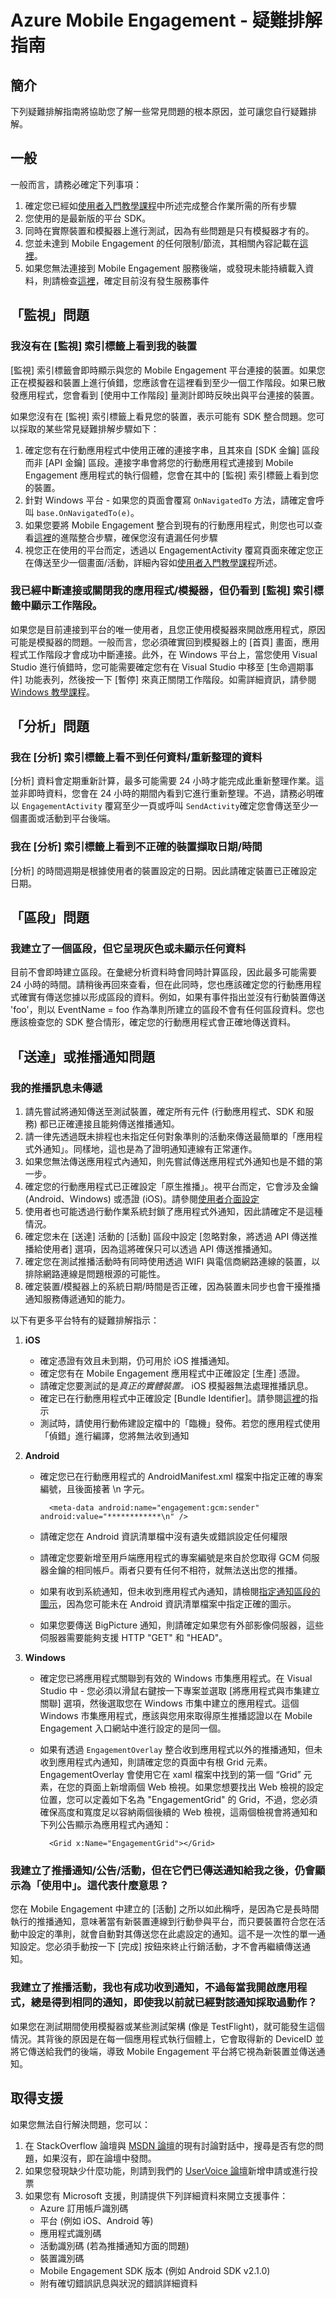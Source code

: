 <properties 
   pageTitle="Azure Mobile Engagement 疑難排解指南" 
   description="Azure Mobile Engagement 的疑難排解指南" 
   services="mobile-engagement" 
   documentationCenter="" 
   authors="piyushjo" 
   manager="dwrede" 
   editor=""/>

<tags
   ms.service="mobile-engagement"
   ms.devlang="na"
   ms.topic="article"
   ms.tgt_pltfrm="mobile-multiple"
   ms.workload="mobile" 
   ms.date="02/26/2016"
   ms.author="piyushjo"/>

# Azure Mobile Engagement - 疑難排解指南

## 簡介
下列疑難排解指南將協助您了解一些常見問題的根本原因，並可讓您自行疑難排解。

## 一般

一般而言，請務必確定下列事項：

1. 確定您已經如[使用者入門教學課程](mobile-engagement-windows-store-dotnet-get-started.md)中所述完成整合作業所需的所有步驟
2. 您使用的是最新版的平台 SDK。 
3. 同時在實際裝置和模擬器上進行測試，因為有些問題是只有模擬器才有的。 
4. 您並未達到 Mobile Engagement 的任何限制/節流，其相關內容記載在[這裡](../azure-subscription-service-limits.md)。
5. 如果您無法連接到 Mobile Engagement 服務後端，或發現未能持續載入資料，則請檢查[這裡](https://azure.microsoft.com/status/)，確定目前沒有發生服務事件

## 「監視」問題

### 我沒有在 [監視] 索引標籤上看到我的裝置
[監視] 索引標籤會即時顯示與您的 Mobile Engagement 平台連接的裝置。如果您正在模擬器和裝置上進行偵錯，您應該會在這裡看到至少一個工作階段。如果已散發應用程式，您會看到 [使用中工作階段] 量測計即時反映出與平台連接的裝置。

如果您沒有在 [監視] 索引標籤上看見您的裝置，表示可能有 SDK 整合問題。您可以採取的某些常見疑難排解步驟如下：

1. 確定您有在行動應用程式中使用正確的連接字串，且其來自 [SDK 金鑰] 區段而非 [API 金鑰] 區段。連接字串會將您的行動應用程式連接到 Mobile Engagement 應用程式的執行個體，您會在其中的 [監視] 索引標籤上看到您的裝置。 
2. 針對 Windows 平台 - 如果您的頁面會覆寫 `OnNavigatedTo` 方法，請確定會呼叫 `base.OnNavigatedTo(e)`。
3. 如果您要將 Mobile Engagement 整合到現有的行動應用程式，則您也可以查看[這裡](mobile-engagement-windows-store-integrate-engagement.md)的進階整合步驟，確保您沒有遺漏任何步驟
4. 視您正在使用的平台而定，透過以 EngagementActivity 覆寫頁面來確定您正在傳送至少一個畫面/活動，詳細內容如[使用者入門教學課程](mobile-engagement-windows-store-dotnet-get-started.md)所述。

### 我已經中斷連接或關閉我的應用程式/模擬器，但仍看到 [監視] 索引標籤中顯示工作階段。 
如果您是目前連接到平台的唯一使用者，且您正使用模擬器來開啟應用程式，原因可能是模擬器的問題。一般而言，您必須確實回到模擬器上的 [首頁] 畫面，應用程式工作階段才會成功中斷連接。此外，在 Windows 平台上，當您使用 Visual Studio 進行偵錯時，您可能需要確定您有在 Visual Studio 中移至 [生命週期事件] 功能表列，然後按一下 [暫停] 來真正關閉工作階段。如需詳細資訊，請參閱 [Windows 教學課程](mobile-engagement-windows-store-dotnet-get-started.md)。

## 「分析」問題

### 我在 [分析] 索引標籤上看不到任何資料/重新整理的資料 
[分析] 資料會定期重新計算，最多可能需要 24 小時才能完成此重新整理作業。這並非即時資料，您會在 24 小時的期間內看到它進行重新整理。不過，請務必明確以 `EngagementActivity` 覆寫至少一頁或呼叫 `SendActivity`確定您會傳送至少一個畫面或活動到平台後端。

### 我在 [分析] 索引標籤上看到不正確的裝置擷取日期/時間
[分析] 的時間週期是根據使用者的裝置設定的日期。因此請確定裝置已正確設定日期。

## 「區段」問題

### 我建立了一個區段，但它呈現灰色或未顯示任何資料
目前不會即時建立區段。在彙總分析資料時會同時計算區段，因此最多可能需要 24 小時的時間。請稍後再回來查看，但在此同時，您也應該確定您的行動應用程式確實有傳送您據以形成區段的資料。例如，如果有事件指出並沒有行動裝置傳送 'foo'，則以 EventName = foo 作為準則所建立的區段不會有任何區段資料。您也應該檢查您的 SDK 整合情形，確定您的行動應用程式會正確地傳送資料。

## 「送達」或推播通知問題

### 我的推播訊息未傳遞 

1. 請先嘗試將通知傳送至測試裝置，確定所有元件 (行動應用程式、SDK 和服務) 都已正確連接且能夠傳送推播通知。 
2. 請一律先透過既未排程也未指定任何對象準則的活動來傳送最簡單的「應用程式外通知」。同樣地，這也是為了證明通知連線有正常運作。 
3. 如果您無法傳送應用程式內通知，則先嘗試傳送應用程式外通知也是不錯的第一步。 
4. 確定您的行動應用程式已正確設定「原生推播」。視平台而定，它會涉及金鑰 (Android、Windows) 或憑證 (iOS)。請參閱[使用者介面設定](mobile-engagement-user-interface-settings.md)
5. 使用者也可能透過行動作業系統封鎖了應用程式外通知，因此請確定不是這種情況。 
6. 確定您未在 [送達] 活動的 [活動] 區段中設定 [忽略對象，將透過 API 傳送推播給使用者] 選項，因為這將確保只可以透過 API 傳送推播通知。 
7. 確定您在測試推播活動時有同時使用透過 WIFI 與電信商網路連線的裝置，以排除網路連線是問題根源的可能性。
8. 確定裝置/模擬器上的系統日期/時間是否正確，因為裝置未同步也會干擾推播通知服務傳遞通知的能力。 

以下有更多平台特有的疑難排解指示：

1. **iOS** 

	- 確定憑證有效且未到期，仍可用於 iOS 推播通知。 
	- 確定您有在 Mobile Engagement 應用程式中正確設定 [生產] 憑證。 
	- 請確定您要測試的是*真正的實體裝置。* iOS 模擬器無法處理推播訊息。
	- 確定已在行動應用程式中正確設定 [Bundle Identifier]。請參閱[這裡](https://developer.apple.com/library/prerelease/ios/documentation/IDEs/Conceptual/AppDistributionGuide/AddingCapabilities/AddingCapabilities.html#//apple_ref/doc/uid/TP40012582-CH26-SW6)的指示
	- 測試時，請使用行動佈建設定檔中的「臨機」發佈。若您的應用程式使用「偵錯」進行編譯，您將無法收到通知

2. **Android**

	- 確定您已在行動應用程式的 AndroidManifest.xml 檔案中指定正確的專案編號，且後面接著 \\n 字元。 
	
	    	<meta-data android:name="engagement:gcm:sender" android:value="************\n" />
	    
	- 請確定您在 Android 資訊清單檔中沒有遺失或錯誤設定任何權限
	- 請確定您要新增至用戶端應用程式的專案編號是來自於您取得 GCM 伺服器金鑰的相同帳戶。兩者只要有任何不相符，就無法送出您的推播。 
	- 如果有收到系統通知，但未收到應用程式內通知，請檢閱[指定通知區段的圖示](mobile-engagement-android-get-started.md)，因為您可能未在 Android 資訊清單檔案中指定正確的圖示。 
	- 如果您要傳送 BigPicture 通知，則請確定如果您有外部影像伺服器，這些伺服器需要能夠支援 HTTP "GET" 和 "HEAD"。

3. **Windows**
	
	- 確定您已將應用程式關聯到有效的 Windows 市集應用程式。在 Visual Studio 中 - 您必須以滑鼠右鍵按一下專案並選取 [將應用程式與市集建立關聯] 選項，然後選取您在 Windows 市集中建立的應用程式。這個 Windows 市集應用程式，應該與您用來取得原生推播認證以在 Mobile Engagement 入口網站中進行設定的是同一個。
	- 如果有透過 `EngagementOverlay` 整合收到應用程式以外的推播通知，但未收到應用程式內通知，則請確定您的頁面中有根 Grid 元素。EngagementOverlay 會使用它在 xaml 檔案中找到的第一個 “Grid” 元素，在您的頁面上新增兩個 Web 檢視。如果您想要找出 Web 檢視的設定位置，您可以定義如下名為 "EngagementGrid" 的 Grid，不過，您必須確保高度和寬度足以容納兩個後續的 Web 檢視，這兩個檢視會將通知和下列公告顯示為應用程式內通知：
		
			<Grid x:Name="EngagementGrid"></Grid>

### 我建立了推播通知/公告/活動，但在它們已傳送通知給我之後，仍會顯示為「使用中」。這代表什麼意思？ 
您在 Mobile Engagement 中建立的 [活動] 之所以如此稱呼，是因為它是長時間執行的推播通知，意味著當有新裝置連線到行動參與平台，而只要裝置符合您在活動中設定的準則，就會自動對其傳送您在此處設定的通知。這不是一次性的單一通知設定。您必須手動按一下 [完成] 按鈕來終止行銷活動，才不會再繼續傳送通知。

### 我建立了推播活動，我也有成功收到通知，不過每當我開啟應用程式，總是得到相同的通知，即使我以前就已經對該通知採取過動作？ 
如果您在測試期間使用模擬器或某些測試架構 (像是 TestFlight)，就可能發生這個情況。其背後的原因是在每一個應用程式執行個體上，它會取得新的 DeviceID 並將它傳送給我們的後端，導致 Mobile Engagement 平台將它視為新裝置並傳送通知。

## 取得支援

如果您無法自行解決問題，您可以：

1. 在 StackOverflow 論壇與 [MSDN 論壇](https://social.msdn.microsoft.com/Forums/windows/zh-TW/home?forum=azuremobileengagement)的現有討論對話中，搜尋是否有您的問題，如果沒有，即在論壇中發問。 
2. 如果您發現缺少什麼功能，則請到我們的 [UserVoice 論壇](https://feedback.azure.com/forums/285737-mobile-engagement/)新增申請或進行投票
3. 如果您有 Microsoft 支援，則請提供下列詳細資料來開立支援事件： 
	- Azure 訂用帳戶識別碼
	- 平台 (例如 iOS、Android 等)
	- 應用程式識別碼
	- 活動識別碼 (若為推播通知方面的問題)
	- 裝置識別碼
	- Mobile Engagement SDK 版本 (例如 Android SDK v2.1.0)
	- 附有確切錯誤訊息與狀況的錯誤詳細資料

<!---HONumber=AcomDC_0302_2016-->